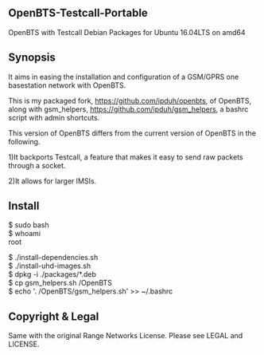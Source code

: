## OpenBTS-Testcall-Portable
OpenBTS with Testcall Debian Packages for Ubuntu 16.04LTS on amd64

## Synopsis


It aims in easing the installation and configuration of a GSM/GPRS one basestation network with OpenBTS.

This is my packaged fork, https://github.com/ipduh/openbts, of OpenBTS,
 along with gsm_helpers, https://github.com/ipduh/gsm_helpers, a bashrc
 script with admin shortcuts.

This version of OpenBTS differs from the current version of OpenBTS in the following.

1)It backports Testcall, a feature that makes it easy to send raw packets through a socket.

2)It allows for larger IMSIs.

## Install

$ sudo bash <br>
$ whoami  <br>
root      <br>

$ ./install-dependencies.sh     <br>
$ ./install-uhd-images.sh       <br>
$ dpkg -i ./packages/*.deb      <br>
$ cp gsm_helpers.sh /OpenBTS    <br>
$ echo '. /OpenBTS/gsm_helpers.sh' >> ~/.bashrc <br>


## Copyright & Legal

Same with the original Range Networks License.
Please see LEGAL and LICENSE.


